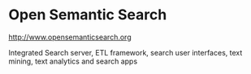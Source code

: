 # Open Semantic Search
http://www.opensemanticsearch.org

Integrated Search server, ETL framework, search user interfaces, text mining, text analytics and search apps
